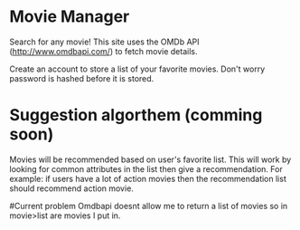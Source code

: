 # Movie Manager

Search for any movie!
This site uses the OMDb API (http://www.omdbapi.com/) to fetch movie details.

Create an account to store a list of your favorite movies.
Don't worry password is hashed before it is stored.

# Suggestion algorthem (comming soon)
Movies will be recommended based on user's favorite list. This will work by looking for common attributes in the list then give a recommendation. For example: if users have a lot of action movies then the recommendation list should recommend action movie.

#Current problem
Omdbapi doesnt allow me to return a list of movies so in movie>list are movies I put in. 
